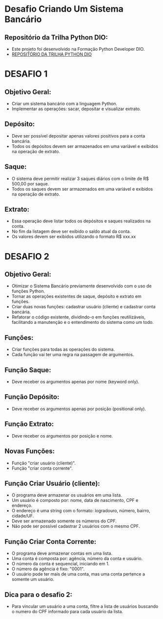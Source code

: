 # Desafio Criando Um Sistema Bancário

## Repositório da Trilha Python DIO:
- Este projeto foi desenvolvido na Formação Python Developer DIO.
- [REPOSITÓRIO DA TRILHA PYTHON DIO](https://github.com/digitalinnovationone/trilha-python-dio/tree/main)

# DESAFIO 1
## Objetivo Geral:
- Criar um sistema bancário com a linguagem Python.
- Implementar as operações: sacar, depositar e visualizar extrato.

## Depósito:
- Deve ser possível depositar apenas valores positivos para a conta bancária.
- Todos os depósitos devem ser armazenados em uma variável e exibidos na operação de extrato.

## Saque:
- O sistema deve permitir realizar 3 saques diários com o limite de R$ 500,00 por saque.
- Todos os saques devem ser armazenados em uma variável e exibidos na operação de extrato.

## Extrato:
- Essa operação deve listar todos os depósitos e saques realizados na conta.
- No fim da listagem deve ser exibido o saldo atual da conta.
- Os valores devem ser exibidos utilizando o formato R$ xxx.xx

# DESAFIO 2
## Objetivo Geral:
- Otimizar o Sistema Bancário previamente desenvolvido com o uso de funções Python.
- Tornar as operações existentes de saque, depósito e extrato em funções.
- Criar duas novas funções: cadastrar usuário (cliente) e cadastrar conta bancária.
- Refatorar o código existente, dividindo-o em funções reutilizáveis, facilitando a manutenção e o entendimento do sistema como um todo.

## Funções:
- Criar funções para todas as operações do sistema.
- Cada função vai ter uma regra na passagem de argumentos.

## Função Saque:
- Deve receber os argumentos apenas por nome (keyword only).

## Função Depósito:
- Deve receber os argumentos apenas por posição (positional only).

## Função Extrato:
- Deve receber os argumentos por posição e nome.

## Novas Funções:
- Função "criar usuário (cliente)".
- Função "criar conta corrente".

## Função Criar Usuário (cliente):
- O programa deve armazenar os usuários em uma lista.
- Um usuário é composto por: nome, data de nascimento, CPF e endereço.
- O endereço é uma string com o formato: logradouro, número, bairro, cidade/UF.
- Deve ser armazenado somente os números do CPF.
- Não pode ser possível cadastrar 2 usuários com o mesmo CPF.

## Função Criar Conta Corrente:
- O programa deve armazenar contas em uma lista.
- Uma conta é composta por: agência, número da conta e usuário.
- O número da conta é sequencial, iniciando em 1.
- O número da agência é fixo: "0001".
- O usuário pode ter mais de uma conta, mas uma conta pertence a somente um usuário.

## Dica para o desafio 2:
- Para vincular um usuário a uma conta, filtre a lista de usuários buscando o numero do CPF informado para cada usuário da lista.
